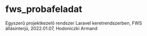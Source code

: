 # fws_probafeladat
 Egyszerű projektkezelő rendszer Laravel keretrendszerben, FWS állásinterjú, 2022.01.07, Hodoniczki Armand
